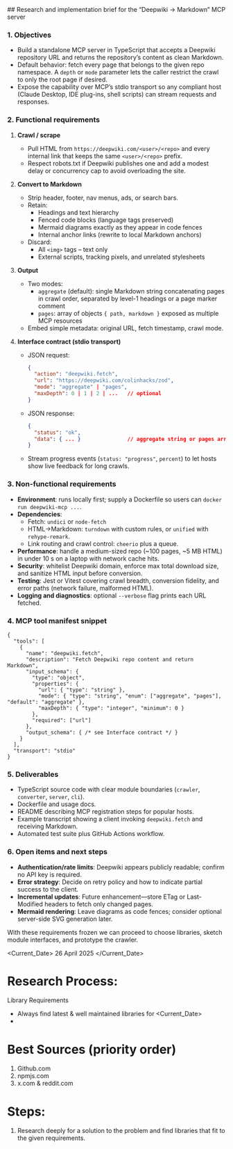 <Problem>
## Research and implementation brief for the “Deepwiki → Markdown” MCP server

### 1. Objectives
- Build a standalone MCP server in TypeScript that accepts a Deepwiki repository URL and returns the repository’s content as clean Markdown.
- Default behavior: fetch every page that belongs to the given repo namespace. A `depth` or `mode` parameter lets the caller restrict the crawl to only the root page if desired.
- Expose the capability over MCP’s stdio transport so any compliant host (Claude Desktop, IDE plug-ins, shell scripts) can stream requests and responses.

### 2. Functional requirements
1. **Crawl / scrape**
   - Pull HTML from `https://deepwiki.com/<user>/<repo>` and every internal link that keeps the same `<user>/<repo>` prefix.
   - Respect robots.txt if Deepwiki publishes one and add a modest delay or concurrency cap to avoid overloading the site.

2. **Convert to Markdown**
   - Strip header, footer, nav menus, ads, or search bars.
   - Retain:
     - Headings and text hierarchy
     - Fenced code blocks (language tags preserved)
     - Mermaid diagrams exactly as they appear in code fences
     - Internal anchor links (rewrite to local Markdown anchors)
   - Discard:
     - All `<img>` tags – text only
     - External scripts, tracking pixels, and unrelated stylesheets

3. **Output**
   - Two modes:
     - `aggregate` (default): single Markdown string concatenating pages in crawl order, separated by level-1 headings or a page marker comment
     - `pages`: array of objects `{ path, markdown }` exposed as multiple MCP resources
   - Embed simple metadata: original URL, fetch timestamp, crawl mode.

4. **Interface contract (stdio transport)**
   - JSON request:
     ```json
     {
       "action": "deepwiki.fetch",
       "url": "https://deepwiki.com/colinhacks/zod",
       "mode": "aggregate" | "pages",
       "maxDepth": 0 | 1 | 2 | ...   // optional
     }
     ```
   - JSON response:
     ```json
     {
       "status": "ok",
       "data": { ... }               // aggregate string or pages array
     }
     ```
   - Stream progress events (`status: "progress"`, `percent`) to let hosts show live feedback for long crawls.

### 3. Non-functional requirements
- **Environment**: runs locally first; supply a Dockerfile so users can `docker run deepwiki-mcp ...`.
- **Dependencies**:
  - Fetch: `undici` or `node-fetch`
  - HTML→Markdown: `turndown` with custom rules, or `unified` with `rehype-remark`.
  - Link routing and crawl control: `cheerio` plus a queue.
- **Performance**: handle a medium-sized repo (~100 pages, ~5 MB HTML) in under 10 s on a laptop with network cache hits.
- **Security**: whitelist Deepwiki domain, enforce max total download size, and sanitize HTML input before conversion.
- **Testing**: Jest or Vitest covering crawl breadth, conversion fidelity, and error paths (network failure, malformed HTML).
- **Logging and diagnostics**: optional `--verbose` flag prints each URL fetched.

### 4. MCP tool manifest snippet
```jsonc
{
  "tools": [
    {
      "name": "deepwiki.fetch",
      "description": "Fetch Deepwiki repo content and return Markdown",
      "input_schema": {
        "type": "object",
        "properties": {
          "url": { "type": "string" },
          "mode": { "type": "string", "enum": ["aggregate", "pages"], "default": "aggregate" },
          "maxDepth": { "type": "integer", "minimum": 0 }
        },
        "required": ["url"]
      },
      "output_schema": { /* see Interface contract */ }
    }
  ],
  "transport": "stdio"
}
```

### 5. Deliverables
- TypeScript source code with clear module boundaries (`crawler`, `converter`, `server`, `cli`).
- Dockerfile and usage docs.
- README describing MCP registration steps for popular hosts.
- Example transcript showing a client invoking `deepwiki.fetch` and receiving Markdown.
- Automated test suite plus GitHub Actions workflow.

### 6. Open items and next steps
- **Authentication/rate limits**: Deepwiki appears publicly readable; confirm no API key is required.
- **Error strategy**: Decide on retry policy and how to indicate partial success to the client.
- **Incremental updates**: Future enhancement—store ETag or Last-Modified headers to fetch only changed pages.
- **Mermaid rendering**: Leave diagrams as code fences; consider optional server-side SVG generation later.

With these requirements frozen we can proceed to choose libraries, sketch module interfaces, and prototype the crawler.

</Problem>

<Current_Date>
26 April 2025
</Current_Date>

# Research Process:
Library Requirements
- Always find latest & well maintained libraries for <Current_Date>
-

# Best Sources (priority order)
1. Github.com
2. npmjs.com
3. x.com & reddit.com

# Steps:
1. Research deeply for a solution to the problem and find libraries that fit to the given requirements.
